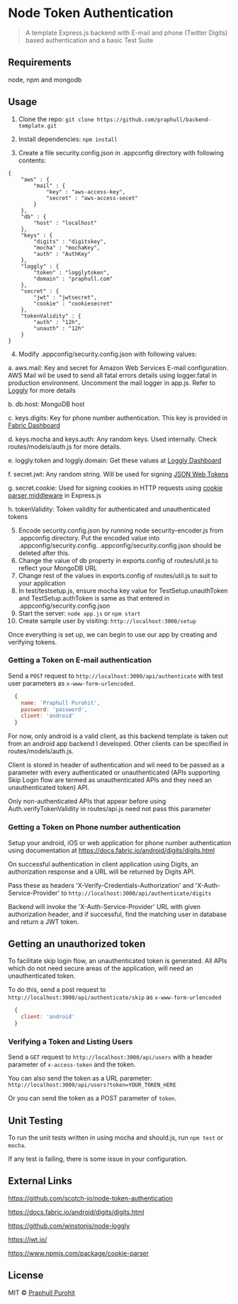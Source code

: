 # Node Token Authentication
> A template Express.js backend with E-mail and phone (Twitter Digits) based authentication and a basic Test Suite


## Requirements

node, npm and mongodb

## Usage

1. Clone the repo: `git clone https://github.com/praphull/backend-template.git`

2. Install dependencies: `npm install`

3. Create a file security.config.json in .appconfig directory with following contents:

```
{
	"aws" : {
		"mail" : {
			"key" : "aws-access-key",
			"secret" : "aws-access-secet"
		}
	},
	"db" : {
		"host" : "localhost"
	},
	"keys" : {
		"digits" : "digitskey",
		"mocha" : "mochaKey",
		"auth" : "AuthKey"
	},
	"loggly" : {
		"token" : "logglytoken",
		"domain" : "praphull.com"
	},
	"secret" : {
		"jwt" : "jwtsecret",
		"cookie" : "cookiesecret"
	},
	"tokenValidity" : {
		"auth" : "12h",
		"unauth" : "12h"
	}
}
```

4. Modify .appconfig/security.config.json with following values:

 a. aws.mail: Key and secret for Amazon Web Services E-mail configuration. AWS Mail wil be used to send all fatal errors details using logger.fatal in production environment. Uncomment the mail logger in app.js. Refer to [Loggly](https://github.com/winstonjs/node-loggly) for more details

 b. db.host: MongoDB host

 c. keys.digits: Key for phone number authentication. This key is provided in [Fabric Dashboard](https://fabric.io/dashboard)

 d. keys.mocha and keys.auth: Any random keys. Used internally. Check routes/models/auth.js for more details.

 e. loggly.token and loggly.domain:  Get these values at [Loggly Dashboard](https://www.loggly.com/)

 f. secret.jwt: Any random string. Will be used for signing [JSON Web Tokens](https://jwt.io/)

 g. secret.cookie: Used for signing cookies in HTTP requests using [cookie parser middleware](https://www.npmjs.com/package/cookie-parser) in Express.js

 h. tokenValidity: Token validity for authenticated and unauthenticated tokens

5. Encode security.config.json by running node security-encoder.js from .appconfig directory. Put the encoded value into .appconfig/security.config. .appconfig/security.config.json should be deleted after this.
6. Change the value of db property in exports.config of routes/util.js to reflect your MongoDB URL
7. Change rest of the values in exports.config of routes/util.js to suit to your application
8. In test/testsetup.js, ensure mocha key value for TestSetup.unauthToken and TestSetup.authToken is same as that entered in .appconfig/security.config.json
9. Start the server: `node app.js` or `npm start`
10. Create sample user by visiting: `http://localhost:3000/setup`

Once everything is set up, we can begin to use our app by creating and verifying tokens.

### Getting a Token on E-mail authentication

Send a `POST` request to `http://localhost:3000/api/authenticate` with test user parameters as `x-www-form-urlencoded`. 

``` js
  {
    name: 'Praphull Purohit',
    password: 'password',
	client: 'android'
  }
```

For now, only android is a valid client, as this backend template is taken out from an android app backend I developed. Other clients can be specified in routes/models/auth.js.

Client is stored in header of authentication and wil need to be passed as a parameter with every authenticated or unauthenticated (APIs supporting Skip Login flow are termed as unauthenticated APIs and they need an unauthenticated token) API.

Only non-authenticated APIs that appear before using Auth.verifyTokenValidity in routes/api.js need not pass this parameter

### Getting a Token on Phone number authentication

Setup your android, iOS or web application for phone number authentication using documentation at https://docs.fabric.io/android/digits/digits.html

On successful authentication in client application using Digits, an authorization response and a URL will be returned by Digits API.

Pass these as headers 'X-Verify-Credentials-Authorization' and 'X-Auth-Service-Provider' to `http://localhost:3000/api/authenticate/digits`

Backend will invoke the 'X-Auth-Service-Provider' URL with given authorization header, and if successful, find the matching user in database and return a JWT token.

## Getting an unauthorized token

To facilitate skip login flow, an unauthenticated token is generated. All APIs which do not need secure areas of the application, will need an unauthenticated token.

To do this, send a post request to `http://localhost:3000/api/authenticate/skip` as `x-www-form-urlencoded`
``` js
  {
    client: 'android'
  }
```

### Verifying a Token and Listing Users

Send a `GET` request to `http://localhost:3000/api/users` with a header parameter of `x-access-token` and the token.

You can also send the token as a URL parameter: `http://localhost:3000/api/users?token=YOUR_TOKEN_HERE`

Or you can send the token as a POST parameter of `token`.

## Unit Testing
To run the unit tests written in using mocha and should.js, run `npm test` or `mocha`.

If any test is failing, there is some issue in your configuration.

## External Links

https://github.com/scotch-io/node-token-authentication

https://docs.fabric.io/android/digits/digits.html

https://github.com/winstonjs/node-loggly

https://jwt.io/

https://www.npmjs.com/package/cookie-parser

## License

MIT © [Praphull Purohit](http://praphull.com)

